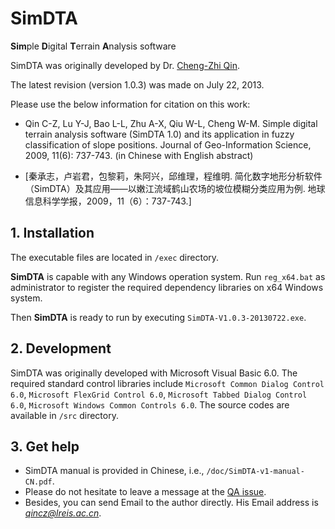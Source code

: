 # SimDTA
**Sim**ple **D**igital **T**errain **A**nalysis software

SimDTA was originally developed by Dr. [Cheng-Zhi Qin](http://people.ucas.ac.cn/~qincz?language=en).

The latest revision (version 1.0.3) was made on July 22, 2013.

Please use the below information for citation on this work:

+ Qin C-Z,  Lu Y-J, Bao L-L,  Zhu A-X,  Qiu W-L,  Cheng W-M. Simple digital terrain analysis software (SimDTA 1.0) and its application in fuzzy classification of slope positions. Journal of Geo-Information Science, 2009, 11(6): 737-743. (in Chinese with English abstract) 

+ [秦承志，卢岩君，包黎莉，朱阿兴，邱维理，程维明. 简化数字地形分析软件（SimDTA）及其应用——以嫩江流域鹤山农场的坡位模糊分类应用为例. 地球信息科学学报，2009，11（6）：737-743.]

## 1. Installation

The executable files are located in `/exec` directory.

**SimDTA** is capable with any Windows operation system. Run `reg_x64.bat` as administrator to register the required dependency libraries on x64 Windows system. 

Then **SimDTA** is ready to run by executing `SimDTA-V1.0.3-20130722.exe`.

## 2. Development

SimDTA was originally developed with Microsoft Visual Basic 6.0. The required standard control libraries include `Microsoft Common Dialog Control 6.0`, `Microsoft FlexGrid Control 6.0`, `Microsoft Tabbed Dialog Control 6.0`, `Microsoft Windows Common Controls 6.0`. The source codes are available in `/src` directory.

## 3. Get help

+ SimDTA manual is provided in Chinese, i.e., `/doc/SimDTA-v1-manual-CN.pdf`.
+ Please do not hesitate to leave a message at the [QA issue](https://github.com/lreis2415/SimDTA/issues/1). 
+ Besides, you can send Email to the author directly. His Email address is *qincz@lreis.ac.cn*.
